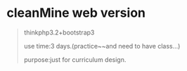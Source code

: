 # cleanMine web version
> thinkphp3.2+bootstrap3
>
> use time:3 days.(practice~~and need to have class...)
>
> purpose:just for curriculum design.

